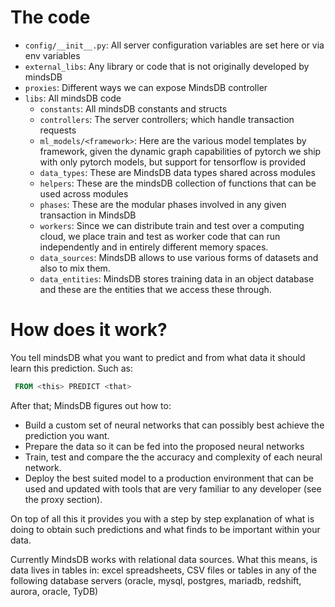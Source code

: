 


# The code

 * ```config/__init__.py```: All server configuration variables are set here or via env variables
 * ```external_libs```: Any library or code that is not originally developed by mindsDB
 * ```proxies```: Different ways we can expose MindsDB controller
 * ```libs```: All mindsDB code
    * ```constants```: All mindsDB constants and structs
    * ```controllers```: The server controllers; which handle transaction requests
    * ```ml_models/<framework>```: Here are the various model templates by framework, given the dynamic graph capabilities of pytorch we ship with only pytorch models, but support for tensorflow is provided
    * ```data_types```: These are MindsDB data types shared across modules
    * ```helpers```: These are the mindsDB collection of functions that can be used across modules
    * ```phases```: These are the modular phases involved in any given transaction in MindsDB
    * ```workers```: Since we can distribute train and test over a computing cloud, we place train and test as worker code that can run independently and in entirely different memory spaces.
    * ```data_sources```: MindsDB allows to use various forms of datasets and also to mix them.
    * ```data_entities```: MindsDB stores training data in an object database and these are the entities that we access these through.

        

# How does it work?

You tell mindsDB what you want to predict and from what data it should 
learn this prediction. Such as:

```sql
 FROM <this> PREDICT <that>
```

After that; MindsDB figures out how to:

* Build a custom set of neural networks that can possibly best achieve the prediction you want.
* Prepare the data so it can be fed into the proposed neural networks
* Train, test and compare the the accuracy and complexity of each neural network.
* Deploy the best suited model to a production environment that can  be used and updated with tools that are very familiar to any developer (see the proxy section).

On top of all this it provides you with a step by step explanation of what is doing to obtain such predictions and what finds to be important within your data. 

Currently MindsDB works with relational data sources. What this means, is data lives in tables in: excel spreadsheets, CSV files or tables in any of the following database servers (oracle, mysql, postgres,  mariadb, redshift, aurora, oracle, TyDB)

